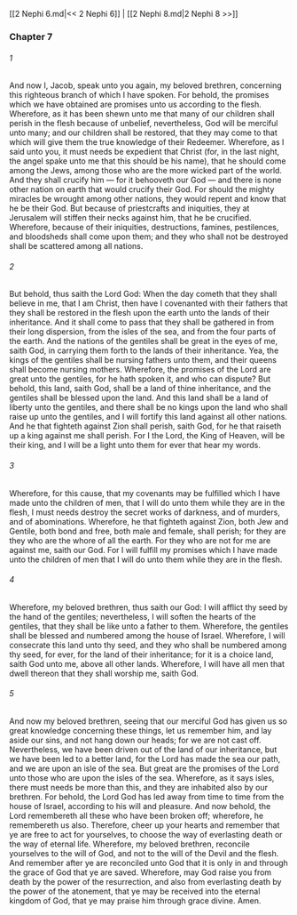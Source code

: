 [[2 Nephi 6.md|<< 2 Nephi 6]]  |  [[2 Nephi 8.md|2 Nephi 8 >>]]

### Chapter 7
###### 1
And now I, Jacob, speak unto you again, my beloved brethren, concerning this righteous branch of which I have spoken. For behold, the promises which we have obtained are promises unto us according to the flesh. Wherefore, as it has been shewn unto me that many of our children shall perish in the flesh because of unbelief, nevertheless, God will be merciful unto many; and our children shall be restored, that they may come to that which will give them the true knowledge of their Redeemer. Wherefore, as I said unto you, it must needs be expedient that Christ (for, in the last night, the angel spake unto me that this should be his name), that he should come among the Jews, among those who are the more wicked part of the world. And they shall crucify him — for it behooveth our God — and there is none other nation on earth that would crucify their God. For should the mighty miracles be wrought among other nations, they would repent and know that he be their God. But because of priestcrafts and iniquities, they at Jerusalem will stiffen their necks against him, that he be crucified. Wherefore, because of their iniquities, destructions, famines, pestilences, and bloodsheds shall come upon them; and they who shall not be destroyed shall be scattered among all nations.

###### 2
But behold, thus saith the Lord God: When the day cometh that they shall believe in me, that I am Christ, then have I covenanted with their fathers that they shall be restored in the flesh upon the earth unto the lands of their inheritance. And it shall come to pass that they shall be gathered in from their long dispersion, from the isles of the sea, and from the four parts of the earth. And the nations of the gentiles shall be great in the eyes of me, saith God, in carrying them forth to the lands of their inheritance. Yea, the kings of the gentiles shall be nursing fathers unto them, and their queens shall become nursing mothers. Wherefore, the promises of the Lord are great unto the gentiles, for he hath spoken it, and who can dispute? But behold, this land, saith God, shall be a land of thine inheritance, and the gentiles shall be blessed upon the land. And this land shall be a land of liberty unto the gentiles, and there shall be no kings upon the land who shall raise up unto the gentiles, and I will fortify this land against all other nations. And he that fighteth against Zion shall perish, saith God, for he that raiseth up a king against me shall perish. For I the Lord, the King of Heaven, will be their king, and I will be a light unto them for ever that hear my words.

###### 3
Wherefore, for this cause, that my covenants may be fulfilled which I have made unto the children of men, that I will do unto them while they are in the flesh, I must needs destroy the secret works of darkness, and of murders, and of abominations. Wherefore, he that fighteth against Zion, both Jew and Gentile, both bond and free, both male and female, shall perish; for they are they who are the whore of all the earth. For they who are not for me are against me, saith our God. For I will fulfill my promises which I have made unto the children of men that I will do unto them while they are in the flesh.

###### 4
Wherefore, my beloved brethren, thus saith our God: I will afflict thy seed by the hand of the gentiles; nevertheless, I will soften the hearts of the gentiles, that they shall be like unto a father to them. Wherefore, the gentiles shall be blessed and numbered among the house of Israel. Wherefore, I will consecrate this land unto thy seed, and they who shall be numbered among thy seed, for ever, for the land of their inheritance; for it is a choice land, saith God unto me, above all other lands. Wherefore, I will have all men that dwell thereon that they shall worship me, saith God.

###### 5
And now my beloved brethren, seeing that our merciful God has given us so great knowledge concerning these things, let us remember him, and lay aside our sins, and not hang down our heads; for we are not cast off. Nevertheless, we have been driven out of the land of our inheritance, but we have been led to a better land, for the Lord has made the sea our path, and we are upon an isle of the sea. But great are the promises of the Lord unto those who are upon the isles of the sea. Wherefore, as it says isles, there must needs be more than this, and they are inhabited also by our brethren. For behold, the Lord God has led away from time to time from the house of Israel, according to his will and pleasure. And now behold, the Lord remembereth all these who have been broken off; wherefore, he remembereth us also. Therefore, cheer up your hearts and remember that ye are free to act for yourselves, to choose the way of everlasting death or the way of eternal life. Wherefore, my beloved brethren, reconcile yourselves to the will of God, and not to the will of the Devil and the flesh. And remember after ye are reconciled unto God that it is only in and through the grace of God that ye are saved. Wherefore, may God raise you from death by the power of the resurrection, and also from everlasting death by the power of the atonement, that ye may be received into the eternal kingdom of God, that ye may praise him through grace divine. Amen.